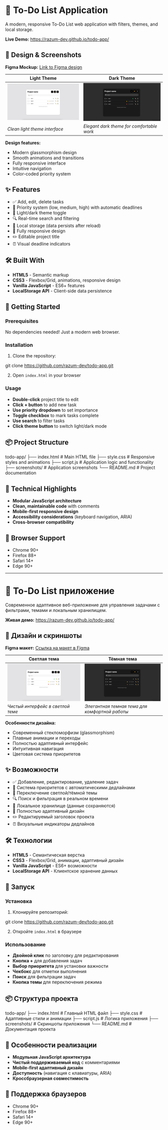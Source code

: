 # 📝 To-Do List Application

A modern, responsive To-Do List web application with filters, themes, and local storage.

**Live Demo:** https://razum-dev.github.io/todo-app/

## 🎨 Design & Screenshots

**Figma Mockup:** [Link to Figma design](https://www.figma.com/design/MlfyJsHZR1sfqWU9UMG9HY/Untitled?node-id=0-1&p=f&t=inj92E6EqLye5Bi2-0)

| Light Theme | Dark Theme |
|------------|------------|
| ![Light Theme](screenshots/light-theme.png) | ![Dark Theme](screenshots/dark-theme.png) |
| *Clean light theme interface* | *Elegant dark theme for comfortable work* |

**Design features:**
- Modern glassmorphism design
- Smooth animations and transitions
- Fully responsive interface
- Intuitive navigation
- Color-coded priority system

## ✨ Features

- ✅ Add, edit, delete tasks
- 🎯 Priority system (low, medium, high) with automatic deadlines
- 🎨 Light/dark theme toggle
- 🔍 Real-time search and filtering
- 💾 Local storage (data persists after reload)
- 📱 Fully responsive design
- ✏️ Editable project title
- ⏰ Visual deadline indicators

## 🛠️ Built With

- **HTML5** - Semantic markup
- **CSS3** - Flexbox/Grid, animations, responsive design
- **Vanilla JavaScript** - ES6+ features
- **LocalStorage API** - Client-side data persistence

## 🚀 Getting Started

### Prerequisites
No dependencies needed! Just a modern web browser.

### Installation
1. Clone the repository:

git clone https://github.com/razum-dev/todo-app.git


2. Open `index.html` in your browser

### Usage
- **Double-click** project title to edit
- **Click + button** to add new task
- **Use priority dropdown** to set importance
- **Toggle checkbox** to mark tasks complete
- **Use search** to filter tasks
- **Click theme button** to switch light/dark mode

## 📦 Project Structure

todo-app/
├── index.html          # Main HTML file
├── style.css           # Responsive styles and animations
├── script.js           # Application logic and functionality
├── screenshots/        # Application screenshots
└── README.md           # Project documentation


## 🌟 Technical Highlights

- **Modular JavaScript architecture**
- **Clean, maintainable code** with comments
- **Mobile-first responsive design**
- **Accessibility considerations** (keyboard navigation, ARIA)
- **Cross-browser compatibility**

## 🔧 Browser Support

- Chrome 90+
- Firefox 88+
- Safari 14+
- Edge 90+

---




# 📝 To-Do List приложение

Современное адаптивное веб-приложение для управления задачами с фильтрами, темами и локальным хранилищем.

**Живая демо:** https://razum-dev.github.io/todo-app/

## 🎨 Дизайн и скриншоты

**Figma макет:** [Ссылка на макет в Figma](https://www.figma.com/design/MlfyJsHZR1sfqWU9UMG9HY/Untitled?node-id=0-1&p=f&t=inj92E6EqLye5Bi2-0)

| Светлая тема | Тёмная тема |
|------------|------------|
| ![Светлая тема](screenshots/light-theme.png) | ![Тёмная тема](screenshots/dark-theme.png) |
| *Чистый интерфейс в светлой теме* | *Элегантная темная тема для комфортной работы* |

**Особенности дизайна:**
- Современный стекломорфизм (glassmorphism)
- Плавные анимации и переходы
- Полностью адаптивный интерфейс
- Интуитивная навигация
- Цветовая система приоритетов

## ✨ Возможности

- ✅ Добавление, редактирование, удаление задач
- 🎯 Система приоритетов с автоматическими дедлайнами
- 🎨 Переключение светлой/тёмной темы
- 🔍 Поиск и фильтрация в реальном времени
- 💾 Локальное хранилище (данные сохраняются)
- 📱 Полностью адаптивный дизайн
- ✏️ Редактируемый заголовок проекта
- ⏰ Визуальные индикаторы дедлайнов

## 🛠️ Технологии

- **HTML5** - Семантическая верстка
- **CSS3** - Flexbox/Grid, анимации, адаптивный дизайн
- **Vanilla JavaScript** - ES6+ возможности
- **LocalStorage API** - Клиентское хранение данных

## 🚀 Запуск

### Установка
1. Клонируйте репозиторий:

git clone https://github.com/razum-dev/todo-app.git


2. Откройте `index.html` в браузере

### Использование
- **Двойной клик** по заголовку для редактирования
- **Кнопка +** для добавления задач
- **Выбор приоритета** для установки важности
- **Чекбокс** для отметки выполнения
- **Поиск** для фильтрации задач
- **Кнопка темы** для переключения режима

## 📦 Структура проекта


todo-app/
├── index.html          # Главный HTML файл
├── style.css           # Адаптивные стили и анимации
├── script.js           # Логика приложения
├── screenshots/        # Скриншоты приложения
└── README.md           # Документация проекта


## 🌟 Особенности реализации

- **Модульная JavaScript архитектура**
- **Чистый поддерживаемый код** с комментариями
- **Mobile-first адаптивный дизайн**
- **Доступность** (навигация с клавиатуры, ARIA)
- **Кроссбраузерная совместимость**

## 🔧 Поддержка браузеров

- Chrome 90+
- Firefox 88+
- Safari 14+
- Edge 90+
